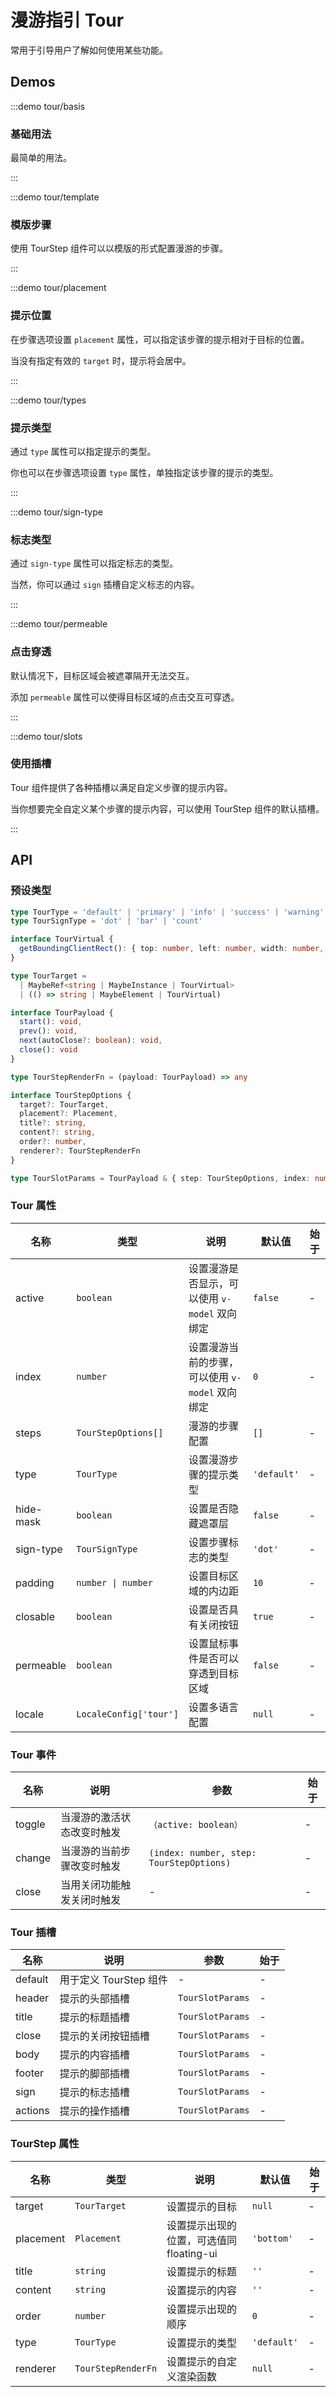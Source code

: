 # 漫游指引 Tour

常用于引导用户了解如何使用某些功能。

## Demos

:::demo tour/basis

### 基础用法

最简单的用法。

:::

:::demo tour/template

### 模版步骤

使用 TourStep 组件可以以模版的形式配置漫游的步骤。

:::

:::demo tour/placement

### 提示位置

在步骤选项设置 `placement` 属性，可以指定该步骤的提示相对于目标的位置。

当没有指定有效的 `target` 时，提示将会居中。

:::

:::demo tour/types

### 提示类型

通过 `type` 属性可以指定提示的类型。

你也可以在步骤选项设置 `type` 属性，单独指定该步骤的提示的类型。

:::

:::demo tour/sign-type

### 标志类型

通过 `sign-type` 属性可以指定标志的类型。

当然，你可以通过 `sign` 插槽自定义标志的内容。

:::

:::demo tour/permeable

### 点击穿透

默认情况下，目标区域会被遮罩隔开无法交互。

添加 `permeable` 属性可以使得目标区域的点击交互可穿透。

:::

:::demo tour/slots

### 使用插槽

Tour 组件提供了各种插槽以满足自定义步骤的提示内容。

当你想要完全自定义某个步骤的提示内容，可以使用 TourStep 组件的默认插槽。

:::

## API

### 预设类型

```ts
type TourType = 'default' | 'primary' | 'info' | 'success' | 'warning' | 'error'
type TourSignType = 'dot' | 'bar' | 'count'

interface TourVirtual {
  getBoundingClientRect(): { top: number, left: number, width: number, height: number }
}

type TourTarget =
  | MaybeRef<string | MaybeInstance | TourVirtual>
  | (() => string | MaybeElement | TourVirtual)

interface TourPayload {
  start(): void,
  prev(): void,
  next(autoClose?: boolean): void,
  close(): void
}

type TourStepRenderFn = (payload: TourPayload) => any

interface TourStepOptions {
  target?: TourTarget,
  placement?: Placement,
  title?: string,
  content?: string,
  order?: number,
  renderer?: TourStepRenderFn
}

type TourSlotParams = TourPayload & { step: TourStepOptions, index: number }
```

### Tour 属性

| 名称      | 类型                   | 说明                                            | 默认值      | 始于 |
| --------- | ---------------------- | ----------------------------------------------- | ----------- | ---- |
| active    | `boolean`              | 设置漫游是否显示，可以使用 `v-model` 双向绑定   | `false`     | -    |
| index     | `number`               | 设置漫游当前的步骤，可以使用 `v-model` 双向绑定 | `0`         | -    |
| steps     | `TourStepOptions[]`    | 漫游的步骤配置                                  | `[]`        | -    |
| type      | `TourType`             | 设置漫游步骤的提示类型                          | `'default'` | -    |
| hide-mask | `boolean`              | 设置是否隐藏遮罩层                              | `false`     | -    |
| sign-type | `TourSignType`         | 设置步骤标志的类型                              | `'dot'`     | -    |
| padding   | `number \| number`     | 设置目标区域的内边距                            | `10`        | -    |
| closable  | `boolean`              | 设置是否具有关闭按钮                            | `true`      | -    |
| permeable | `boolean`              | 设置鼠标事件是否可以穿透到目标区域              | `false`     | -    |
| locale    | `LocaleConfig['tour']` | 设置多语言配置                                  | `null`      | -    |

### Tour 事件

| 名称   | 说明                       | 参数                                     | 始于 |
| ------ | -------------------------- | ---------------------------------------- | ---- |
| toggle | 当漫游的激活状态改变时触发 | `（active: boolean）`                    | -    |
| change | 当漫游的当前步骤改变时触发 | `(index: number, step: TourStepOptions)` | -    |
| close  | 当用关闭功能触发关闭时触发 | -                                        | -    |

### Tour 插槽

| 名称    | 说明                   | 参数             | 始于 |
| ------- | ---------------------- | ---------------- | ---- |
| default | 用于定义 TourStep 组件 | -                | -    |
| header  | 提示的头部插槽         | `TourSlotParams` | -    |
| title   | 提示的标题插槽         | `TourSlotParams` | -    |
| close   | 提示的关闭按钮插槽     | `TourSlotParams` | -    |
| body    | 提示的内容插槽         | `TourSlotParams` | -    |
| footer  | 提示的脚部插槽         | `TourSlotParams` | -    |
| sign    | 提示的标志插槽         | `TourSlotParams` | -    |
| actions | 提示的操作插槽         | `TourSlotParams` | -    |

### TourStep 属性

| 名称      | 类型               | 说明                                     | 默认值      | 始于 |
| --------- | ------------------ | ---------------------------------------- | ----------- | ---- |
| target    | `TourTarget`       | 设置提示的目标                           | `null`      | -    |
| placement | `Placement`        | 设置提示出现的位置，可选值同 floating-ui | `'bottom'`  | -    |
| title     | `string`           | 设置提示的标题                           | `''`        | -    |
| content   | `string`           | 设置提示的内容                           | `''`        | -    |
| order     | `number`           | 设置提示出现的顺序                       | `0`         | -    |
| type      | `TourType`         | 设置提示的类型                           | `'default'` | -    |
| renderer  | `TourStepRenderFn` | 设置提示的自定义渲染函数                 | `null`      | -    |

